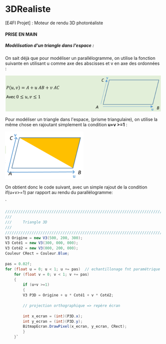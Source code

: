 # 3DRealiste
[E4FI Projet] : Moteur de rendu 3D photoréaliste 



#### PRISE EN MAIN

##### Modélisation d'un triangle dans l'espace : 

On sait déjà que pour modéliser un parallélogramme, on utilise la fonction suivante en utilisant u comme axe des abscisses et v en axe des ordonnées :

![](images\rectangle3d.png)



Pour modéliser un triangle dans l'espace, (prisme triangulaire), on utilise la même chose en rajoutant simplement la condition **u+v >=1** : 

![](images/triangle3d.png)

On obtient donc le code suivant, avec un simple rajout de la condition if(u+v>=1) par rapport au rendu du parallélogramme: 

`


```c#
//////////////////////////////////////////////////////////////////////////
///
///     Triangle 3D
/// 
//////////////////////////////////////////////////////////////////////////
V3 Origine = new V3(500, 200, 300);
V3 Coté1 = new V3(300, 000, 000);
V3 Coté2 = new V3(000, 200, 000);
Couleur CRect = Couleur.Blue;

pas = 0.02f;
for (float u = 0; u < 1; u += pas)  // echantillonage fnt paramétrique
    for (float v = 0; v < 1; v += pas)
    {
        if (u+v >=1) 
        {
        V3 P3D = Origine + u * Coté1 + v * Coté2;

        // projection orthographique => repère écran

        int x_ecran = (int)(P3D.x);
        int y_ecran = (int)(P3D.y);
        BitmapEcran.DrawPixel(x_ecran, y_ecran, CRect);
    	}
	}`
```
